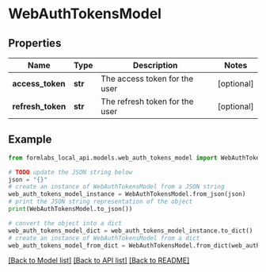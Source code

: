 # WebAuthTokensModel


## Properties

Name | Type | Description | Notes
------------ | ------------- | ------------- | -------------
**access_token** | **str** | The access token for the user | [optional] 
**refresh_token** | **str** | The refresh token for the user | [optional] 

## Example

```python
from formlabs_local_api.models.web_auth_tokens_model import WebAuthTokensModel

# TODO update the JSON string below
json = "{}"
# create an instance of WebAuthTokensModel from a JSON string
web_auth_tokens_model_instance = WebAuthTokensModel.from_json(json)
# print the JSON string representation of the object
print(WebAuthTokensModel.to_json())

# convert the object into a dict
web_auth_tokens_model_dict = web_auth_tokens_model_instance.to_dict()
# create an instance of WebAuthTokensModel from a dict
web_auth_tokens_model_from_dict = WebAuthTokensModel.from_dict(web_auth_tokens_model_dict)
```
[[Back to Model list]](../README.md#documentation-for-models) [[Back to API list]](../README.md#documentation-for-api-endpoints) [[Back to README]](../README.md)


